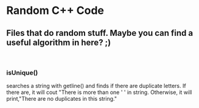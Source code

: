 # Random C++ Code
<h2>Files that do random stuff. Maybe you can find a useful algorithm in here? ;)</h2><br>
<h3>isUnique()</h3>
searches a string with getline() and finds if there are duplicate letters. If there are, it will cout "There is more than one ' ' in string. Otherwise, it will print,"There are no duplicates in this string."<br>
